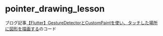 # pointer_drawing_lesson

ブログ記事[【Flutter】GestureDetectorとCustomPaintを使い、タッチした場所に図形を描画する](https://zawapro.com/?p=2301)のコード
